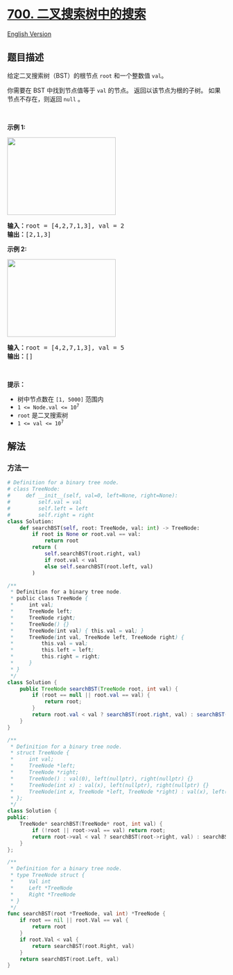 # [700. 二叉搜索树中的搜索](https://leetcode.cn/problems/search-in-a-binary-search-tree)

[English Version](/solution/0700-0799/0700.Search%20in%20a%20Binary%20Search%20Tree/README_EN.md)

<!-- tags:树,二叉搜索树,二叉树 -->

<!-- difficulty:简单 -->

## 题目描述

<!-- 这里写题目描述 -->

<p>给定二叉搜索树（BST）的根节点<meta charset="UTF-8" />&nbsp;<code>root</code>&nbsp;和一个整数值<meta charset="UTF-8" />&nbsp;<code>val</code>。</p>

<p>你需要在 BST 中找到节点值等于&nbsp;<code>val</code>&nbsp;的节点。 返回以该节点为根的子树。 如果节点不存在，则返回<meta charset="UTF-8" />&nbsp;<code>null</code>&nbsp;。</p>

<p>&nbsp;</p>

<p><strong>示例 1:</strong></p>

<p><img alt="" src="https://fastly.jsdelivr.net/gh/doocs/leetcode@main/solution/0700-0799/0700.Search%20in%20a%20Binary%20Search%20Tree/images/tree1.jpg" style="height: 179px; width: 250px;" /><meta charset="UTF-8" /></p>

<pre>
<b>输入：</b>root = [4,2,7,1,3], val = 2
<b>输出：</b>[2,1,3]
</pre>

<p><strong>示例 2:</strong></p>
<img alt="" src="https://fastly.jsdelivr.net/gh/doocs/leetcode@main/solution/0700-0799/0700.Search%20in%20a%20Binary%20Search%20Tree/images/tree2.jpg" style="height: 179px; width: 250px;" />
<pre>
<b>输入：</b>root = [4,2,7,1,3], val = 5
<b>输出：</b>[]
</pre>

<p>&nbsp;</p>

<p><strong>提示：</strong></p>

<ul>
	<li>树中节点数在&nbsp;<code>[1, 5000]</code>&nbsp;范围内</li>
	<li><code>1 &lt;= Node.val &lt;= 10<sup>7</sup></code></li>
	<li><code>root</code>&nbsp;是二叉搜索树</li>
	<li><code>1 &lt;= val &lt;= 10<sup>7</sup></code></li>
</ul>

## 解法

### 方法一

<!-- tabs:start -->

```python
# Definition for a binary tree node.
# class TreeNode:
#     def __init__(self, val=0, left=None, right=None):
#         self.val = val
#         self.left = left
#         self.right = right
class Solution:
    def searchBST(self, root: TreeNode, val: int) -> TreeNode:
        if root is None or root.val == val:
            return root
        return (
            self.searchBST(root.right, val)
            if root.val < val
            else self.searchBST(root.left, val)
        )
```

```java
/**
 * Definition for a binary tree node.
 * public class TreeNode {
 *     int val;
 *     TreeNode left;
 *     TreeNode right;
 *     TreeNode() {}
 *     TreeNode(int val) { this.val = val; }
 *     TreeNode(int val, TreeNode left, TreeNode right) {
 *         this.val = val;
 *         this.left = left;
 *         this.right = right;
 *     }
 * }
 */
class Solution {
    public TreeNode searchBST(TreeNode root, int val) {
        if (root == null || root.val == val) {
            return root;
        }
        return root.val < val ? searchBST(root.right, val) : searchBST(root.left, val);
    }
}
```

```cpp
/**
 * Definition for a binary tree node.
 * struct TreeNode {
 *     int val;
 *     TreeNode *left;
 *     TreeNode *right;
 *     TreeNode() : val(0), left(nullptr), right(nullptr) {}
 *     TreeNode(int x) : val(x), left(nullptr), right(nullptr) {}
 *     TreeNode(int x, TreeNode *left, TreeNode *right) : val(x), left(left), right(right) {}
 * };
 */
class Solution {
public:
    TreeNode* searchBST(TreeNode* root, int val) {
        if (!root || root->val == val) return root;
        return root->val < val ? searchBST(root->right, val) : searchBST(root->left, val);
    }
};
```

```go
/**
 * Definition for a binary tree node.
 * type TreeNode struct {
 *     Val int
 *     Left *TreeNode
 *     Right *TreeNode
 * }
 */
func searchBST(root *TreeNode, val int) *TreeNode {
	if root == nil || root.Val == val {
		return root
	}
	if root.Val < val {
		return searchBST(root.Right, val)
	}
	return searchBST(root.Left, val)
}
```

<!-- tabs:end -->

<!-- end -->
